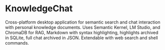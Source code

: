 # KnowledgeChat
Cross-platform desktop application for semantic search and chat interaction with personal knowledge documents. Uses Semantic Kernel, LM Studio, and ChromaDB for RAG, Markdown with syntax highlighting, highlights archived in SQLite, full chat archived in JSON. Extendable with web search and shell commands.
